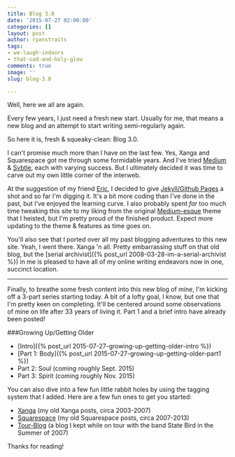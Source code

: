 ```yaml
---
title: Blog 3.0
date: '2015-07-27 02:00:00'
categories: []
layout: post
author: ryanstraits
tags:
- we-laugh-indoors
- that-sad-and-holy-glow
comments: true
image: ''
slug: blog-3.0

---
```

Well, here we all are again.

<!-- break -->

Every few years, I just need a fresh new start. Usually for me, that means a new blog and an attempt to start writing semi-regularly again.

So here it is, fresh & squeaky-clean: Blog 3.0. 

I can't promise much more than I have on the last few. Yes, Xanga and Squarespace got me through some formidable years. And I've tried <a href="https://medium.com/@ryanstraits" target="_blank">Medium</a> & <a href="http://ryanstraits.svbtle.com/" target="_blank">Svbtle</a>, each with varying success. But I ultimately decided it was time to carve out my own little corner of the interweb.

At the suggestion of my friend <a href="https://twitter.com/eh" target="_blank">Eric</a>, I decided to give <a href="http://jekyllrb.com/" target="_blank">Jekyll/Github Pages</a> a shot and so far I'm digging it. It's a bit more coding than I've done in the past, but I've enjoyed the learning curve. I also probably spent *far* too much time tweaking this site to my liking from the original <a href="https://github.com/dirkfabisch/mediator" target="_blank">Medium-esque</a> theme that I heisted, but I'm pretty proud of the finished product. Expect more updating to the theme & features as time goes on.

You'll also see that I ported over all my past blogging adventures to this new site. Yeah, I went there. Xanga 'n all. Pretty embarrassing stuff on that old blog, but the [serial archivist]({% post_url 2008-03-28-im-a-serial-archivist %}) in me is pleased to have all of my online writing endeavors now in one, succinct location.

---

Finally, to breathe some fresh content into this new blog of mine, I'm kicking off a 3-part series starting today. A bit of a lofty goal, I know, but one that I'm pretty keen on completing. It'll be centered around some observations of mine on life after 33 years of living it. Part 1 and a brief intro have already been posted!

###Growing Up/Getting Older
+ [Intro]({% post_url 2015-07-27-growing-up-getting-older-intro %})
+ [Part 1: Body]({% post_url 2015-07-27-growing-up-getting-older-part1 %})
+ Part 2: Soul (coming roughly Sept. 2015)
+ Part 3: Spirit (coming roughly Nov. 2015)

You can also dive into a few fun little rabbit holes by using the tagging system that I added. Here are a few fun ones to get you started:

+ [Xanga](/tag/xanga) (my old Xanga posts, circa 2003-2007)
+ [Squarespace](/tag/squarespace) (my old Squarespace posts, circa 2007-2013)
+ [Tour-Blog](/tag/tour-blog) (a blog I kept while on tour with the band State Bird in the Summer of 2007)

Thanks for reading!